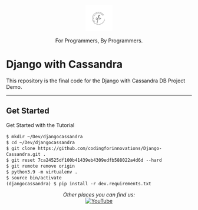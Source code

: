 <p align="center">
  <p align="center">
    <a href="https://www.youtube.com/channel/UC7m0x5NHiHz4VemPFVaS98A" target="_blank">
      <img src="https://raw.githubusercontent.com/codingforinnovations/Django-Cassandra/main/.static/Logo-Light.png" height="72" />    
    </a>
  </p>
  <p align="center">
    For Programmers, By Programmers.
  </p>
</p>

# Django with Cassandra

This repository is the final code for the Django with Cassandra DB Project Demo.

---

## Get Started

Get Started with the Tutorial
```
$ mkdir ~/Dev/djangocassandra
$ cd ~/Dev/djangocassandra
$ git clone https://github.com/codingforinnovations/Django-Cassandra.git .
$ git reset 7ca24525df100b41439eb4309edfb588022a4d6d --hard
$ git remote remove origin
$ python3.9 -m virtualenv .
$ source bin/activate
(djangocassandra) $ pip install -r dev.requirements.txt
```

<div align="center">
<i>Other places you can find us:</i><br>
<a href="https://www.youtube.com/channel/UC7m0x5NHiHz4VemPFVaS98A" target="_blank"><img src="https://img.shields.io/badge/YouTube-%23E4405F.svg?&style=flat-square&logo=youtube&logoColor=white" alt="YouTube"></a>
</div>
